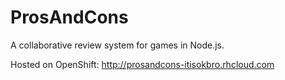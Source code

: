 ProsAndCons
===========

A collaborative review system for games in Node.js.

Hosted on OpenShift: http://prosandcons-itisokbro.rhcloud.com